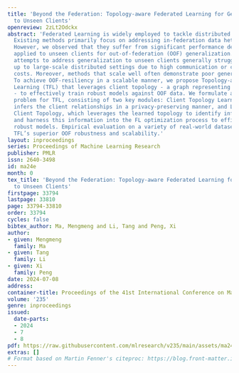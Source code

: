 ```yaml
---
title: 'Beyond the Federation: Topology-aware Federated Learning for Generalization
  to Unseen Clients'
openreview: 2zLt2Odckx
abstract: 'Federated Learning is widely employed to tackle distributed sensitive data.
  Existing methods primarily focus on addressing in-federation data heterogeneity.
  However, we observed that they suffer from significant performance degradation when
  applied to unseen clients for out-of-federation (OOF) generalization. The recent
  attempts to address generalization to unseen clients generally struggle to scale
  up to large-scale distributed settings due to high communication or computation
  costs. Moreover, methods that scale well often demonstrate poor generalization capability.
  To achieve OOF-resiliency in a scalable manner, we propose Topology-aware Federated
  Learning (TFL) that leverages client topology - a graph representing client relationships
  - to effectively train robust models against OOF data. We formulate a novel optimization
  problem for TFL, consisting of two key modules: Client Topology Learning, which
  infers the client relationships in a privacy-preserving manner, and Learning on
  Client Topology, which leverages the learned topology to identify influential clients
  and harness this information into the FL optimization process to efficiently build
  robust models. Empirical evaluation on a variety of real-world datasets verifies
  TFL’s superior OOF robustness and scalability.'
layout: inproceedings
series: Proceedings of Machine Learning Research
publisher: PMLR
issn: 2640-3498
id: ma24e
month: 0
tex_title: 'Beyond the Federation: Topology-aware Federated Learning for Generalization
  to Unseen Clients'
firstpage: 33794
lastpage: 33810
page: 33794-33810
order: 33794
cycles: false
bibtex_author: Ma, Mengmeng and Li, Tang and Peng, Xi
author:
- given: Mengmeng
  family: Ma
- given: Tang
  family: Li
- given: Xi
  family: Peng
date: 2024-07-08
address:
container-title: Proceedings of the 41st International Conference on Machine Learning
volume: '235'
genre: inproceedings
issued:
  date-parts:
  - 2024
  - 7
  - 8
pdf: https://raw.githubusercontent.com/mlresearch/v235/main/assets/ma24e/ma24e.pdf
extras: []
# Format based on Martin Fenner's citeproc: https://blog.front-matter.io/posts/citeproc-yaml-for-bibliographies/
---
```

